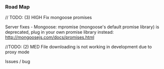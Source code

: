 ### Road Map

// TODO: (3) HIGH Fix mongoose promises

Server fixes - Mongoose: mpromise (mongoose's default promise library) is deprecated, plug in your own promise library instead: http://mongoosejs.com/docs/promises.html

//TODO: (2) MED File downloading is not working in development due to proxy mode

Issues / bug